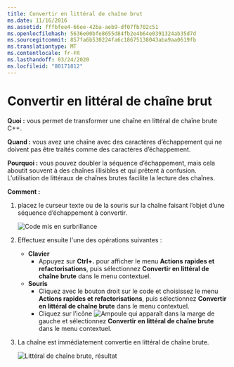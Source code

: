 ```yaml
---
title: Convertir en littéral de chaîne brut
ms.date: 11/16/2016
ms.assetid: fffbfee4-66ee-42ba-aeb9-df07fb702c51
ms.openlocfilehash: 5636e00bfe8655d84fb2e4b64e0391324ab35d7d
ms.sourcegitcommit: 857fa6b530224fa6c18675138043aba9aa0619fb
ms.translationtype: MT
ms.contentlocale: fr-FR
ms.lasthandoff: 03/24/2020
ms.locfileid: "80171812"
---
```

# <a name="convert-to-raw-string-literal"></a>Convertir en littéral de chaîne brut

**Quoi :** vous permet de transformer une chaîne en littéral de chaîne brute C++.

**Quand :** vous avez une chaîne avec des caractères d’échappement qui ne doivent pas être traités comme des caractères d’échappement.

**Pourquoi :** vous pouvez doubler la séquence d’échappement, mais cela aboutit souvent à des chaînes illisibles et qui prêtent à confusion.  L’utilisation de littéraux de chaînes brutes facilite la lecture des chaînes.

**Comment :**

1. placez le curseur texte ou de la souris sur la chaîne faisant l’objet d’une séquence d’échappement à convertir.

   ![Code mis en surbrillance](images/stringliteral_highlight.png)

1. Effectuez ensuite l'une des opérations suivantes :
   * **Clavier**
     * Appuyez sur **Ctrl+.** pour afficher le menu **Actions rapides et refactorisations**, puis sélectionnez **Convertir en littéral de chaîne brute** dans le menu contextuel.
   * **Souris**
     * Cliquez avec le bouton droit sur le code et choisissez le menu **Actions rapides et refactorisations**, puis sélectionnez **Convertir en littéral de chaîne brute** dans le menu contextuel.
     * Cliquez sur l’icône ![Ampoule](images/bulb.png) qui apparaît dans la marge de gauche et sélectionnez **Convertir en littéral de chaîne brute** dans le menu contextuel.

1. La chaîne est immédiatement convertie en littéral de chaîne brute.

   ![Littéral de chaîne brute, résultat](images/stringliteral_result.png)

